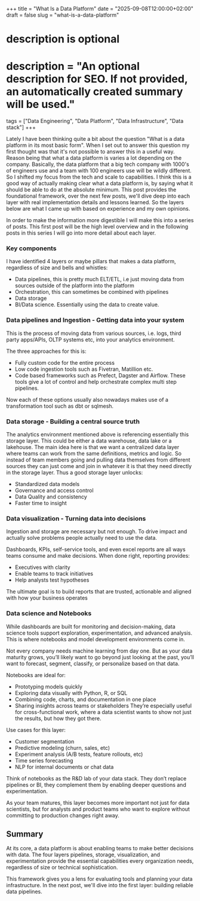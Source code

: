 +++
title = "What Is a Data Platform"
date = "2025-09-08T12:00:00+02:00"
draft = false
slug = "what-is-a-data-platform"

#
# description is optional
#
# description = "An optional description for SEO. If not provided, an automatically created summary will be used."

tags = ["Data Engineering", "Data Platform", "Data Infrastructure", "Data stack"]
+++

Lately I have been thinking quite a bit about the question "What is a data
platform in its most basic form". When I set out to answer this question my
first thought was that it's not possible to answer this in a useful way. Reason
being that what a data platform is varies a lot depending on the company.
Basically, the data platform that a big tech company with 1000's of engineers use
and a team with 100 engineers use will be wildly different. So I shifted my focus
from the tech and scale to capabilities. I think this is a good way of actually
making clear what a data platform is, by saying what it should be able to do at
the absolute minimum. This post provides the foundational framework, over the next few posts, we'll dive deep into each layer with real implementation details and lessons learned. So the layers below are what I came up with based on
experience and my own opinions.

In order to make the information more digestible I will make this into a series
of posts. This first post will be the high level overview and in the following
posts in this series I will go into more detail about each layer.

### Key components
I have identified 4 layers or maybe pillars that makes a data platform,
regardless of size and bells and whistles:

- Data pipelines, this is pretty much ELT/ETL, i.e just moving data from sources
  outside of the platform into the platform
- Orchestration, this can sometimes be combined with pipelines
- Data storage
- BI/Data science. Essentially using the data to create value.

### Data pipelines and Ingestion - Getting data into your system
This is the process of moving data from various sources, i.e. logs, third party
apps/APIs, OLTP systems etc, into your analytics environment.

The three approaches for this is:
- Fully custom code for the entire process
- Low code ingestion tools such as Fivetran, Matillion etc.
- Code based frameworks such as Prefect, Dagster and Airflow. These tools give
a lot of control and help orchestrate complex multi step pipelines.

Now each of these options usually also nowadays makes use of a transformation
tool such as dbt or sqlmesh.

### Data storage - Building a central source truth
The analytics environment mentioned above is referencing essentially this
storage layer. This could be either a data warehouse, data lake or a lakehouse.
The main idea here is that we want a centralized data layer where teams can work
from the same definitions, metrics and logic. So instead of team members going
and pulling data themselves from different sources they can just come and join
in whatever it is that they need directly in the storage layer. Thus a good
storage layer unlocks:
- Standardized data models
- Governance and access control
- Data Quality and consistency
- Faster time to insight

### Data visualization - Turning data into decisions
Ingestion and storage are necessary but not enough. To drive impact and actually
solve problems people actually need to use the data.

Dashboards, KPIs, self-service tools, and even excel reports are all ways teams
consume and make decisions. When done right, reporting provides:
- Executives with clarity
- Enable teams to track initiatives
- Help analysts test hypotheses

The ultimate goal is to build reports that are trusted, actionable and aligned
with how your business operates

### Data science and Notebooks
While dashboards are built for monitoring and decision-making, data science tools support exploration, experimentation, and advanced analysis. This is where notebooks and model development environments come in.

Not every company needs machine learning from day one. But as your data maturity grows, you’ll likely want to go beyond just looking at the past, you’ll want to forecast, segment, classify, or personalize based on that data.

Notebooks are ideal for:
- Prototyping models quickly
- Exploring data visually with Python, R, or SQL
- Combining code, charts, and documentation in one place
- Sharing insights across teams or stakeholders
They’re especially useful for cross-functional work, where a data scientist wants to show not just the results, but how they got there.

Use cases for this layer:
- Customer segmentation
- Predictive modeling (churn, sales, etc)
- Experiment analysis (A/B tests, feature rollouts, etc)
- Time series forecasting
- NLP for internal documents or chat data

Think of notebooks as the R&D lab of your data stack. They don’t replace pipelines or BI, they complement them by enabling deeper questions and experimentation.

As your team matures, this layer becomes more important not just for data scientists, but for analysts and product teams who want to explore without committing to production changes right away.

## Summary
At its core, a data platform is about enabling teams to make better decisions with data. The four layers pipelines, storage, visualization, and experimentation provide the essential capabilities every organization needs, regardless of size or technical sophistication.

This framework gives you a lens for evaluating tools and planning your data infrastructure. In the next post, we'll dive into the first layer: building reliable data pipelines.



